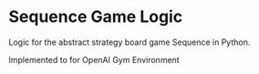 # Sequence Game Logic

  

Logic for the abstract strategy board game Sequence in Python.

Implemented to for OpenAI Gym Environment
